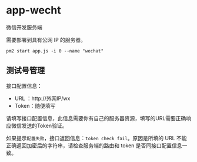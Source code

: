 # app-wecht

微信开发服务端

需要部署到具有公网 IP 的服务器。

```shell
pm2 start app.js -i 0 --name "wechat"
```

## 测试号管理

接口配置信息：

- URL  ：http://外网IP/wx 
- Token：随便填写

请填写接口配置信息，此信息需要你有自己的服务器资源，填写的URL需要正确响应微信发送的Token验证。

如果提示`配置失败`，接口返回信息：`token check fail`。原因是所填的 URL 不能正确返回加密后的字符串，请检查服务端的路由和 token 是否同接口配置信息一致。
